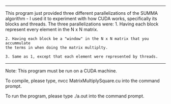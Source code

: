 ------------------------------------------------------------------------------------------------------------------
This program just provided three different parallelizations of the SUMMA 
algorithm - I used it to experiment with how CUDA works, specifically its
blocks and threads. The three parallelizations were:
	1. Having each block represent every element in the N x N matrix.
	
	2. Having each block be a "window" in the N x N matrix that you accummulate
	the terms in when doing the matrix multiplty.
	
	3. Same as 1, except that each element were represented by threads.

------------------------------------------------------------------------------------------------------------------
Note: This program must be run on a CUDA machine.

To compile, please type,
	nvcc MatrixMultiplySquare.cu
into the command prompt.

To run the program, please type
	./a.out
into the command prompt.

